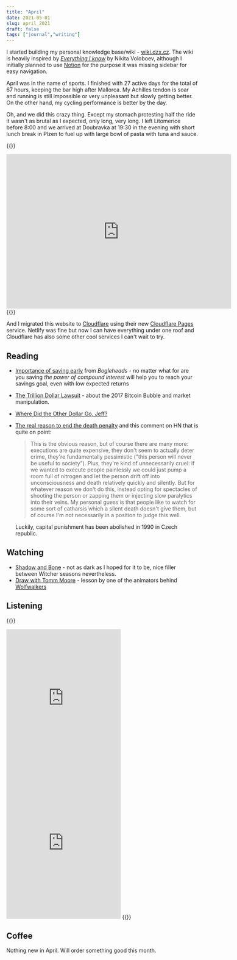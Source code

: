 ```yaml
---
title: "April"
date: 2021-05-01
slug: april_2021
draft: false
tags: ["journal","writing"]
---
```


I started building my personal knowledge base/wiki - [wiki.dzx.cz](https://wiki.dzx.cz/).
The wiki is heavily inspired by [_Everything I know_](https://wiki.nikitavoloboev.xyz/) by Nikita Voloboev,
although I initially planned to use [Notion](https://www.notion.so/) for the purpose
it was missing sidebar for easy navigation.

April was in the name of sports. I finished with 27 active days for the total
of 67 hours, keeping the bar high after Mallorca. My Achilles tendon is soar
and running is still impossible or very unpleasant but slowly getting better.
On the other hand, my cycling performance is better by the day.

Oh, and we did this crazy thing.
Except my stomach protesting half the ride it wasn't as brutal as I expected, only long, very long.
I left Litomerice before 8:00 and we arrived at Doubravka at 19:30 in the evening with
short lunch break in Plzen to fuel up with large bowl of pasta with tuna and sauce.

{{<rawhtml>}}
<iframe height='405' width='590' frameborder='0' allowtransparency='true' scrolling='no' src='https://www.strava.com/activities/5173474635/embed/3f1ccfa1e7b96fdae87113254f1c9ee974477aac'></iframe>
{{</rawhtml>}}

And I migrated this website to [Cloudflare](https://www.cloudflare.com/) using their
new [Cloudflare Pages](https://pages.cloudflare.com/) service. Netlify was fine but
now I can have everything under one roof and Cloudflare has also some other cool
services I can't wait to try.

## Reading

- [Importance of saving early](https://www.bogleheads.org/wiki/Importance_of_saving_early) from _Bogleheads_ -
  no matter what for are you saving _the power of compound interest_ will help you to reach your savings goal, even with low expected returns
- [The Trillion Dollar Lawsuit](https://alexdanco.com/2019/11/07/the-trillion-dollar-lawsuit/) -
  about the 2017 Bitcoin Bubble and market manipulation.
- [Where Did the Other Dollar Go, Jeff?](https://blog.cloudandtree.com/2021/04/the-other-dollar/)
- [The real reason to end the death penalty](http://paulgraham.com/real.html) and this
  comment on HN that is quite on point:

  > This is the obvious reason, but of course there are many more: executions are quite expensive, they don't seem to actually deter crime, they're fundamentally pessimistic ("this person will never be useful to society"). Plus, they're kind of unnecessarily cruel: if we wanted to execute people painlessly we could just pump a room full of nitrogen and let the person drift off into unconsciousness and death relatively quickly and silently. But for whatever reason we don't do this, instead opting for spectacles of shooting the person or zapping them or injecting slow paralytics into their veins. My personal guess is that people like to watch for some sort of catharsis which a silent death doesn't give them, but of course I'm not necessarily in a position to judge this well.

  Luckily, capital punishment has been abolished in 1990 in Czech republic.

## Watching

- [Shadow and Bone](https://en.wikipedia.org/wiki/Shadow_and_Bone_(TV_series)) - not as dark as I hoped for it to be, nice filler between Witcher seasons nevertheless.
- [Draw with Tomm Moore](https://www.youtube.com/watch?v=Xqq89MeZi30) - lesson by one of the animators behind [Wolfwalkers](https://en.wikipedia.org/wiki/Wolfwalkers)

## Listening

{{<rawhtml>}}
<iframe src="https://open.spotify.com/embed/track/4FJBJ8VMTnCjwyshRQNB8t" width="300" height="380" frameborder="0" allowtransparency="true" allow="encrypted-media"></iframe>
<iframe src="https://open.spotify.com/embed/track/1fC0uGs48Sb7GLioUe0tN4" width="300" height="380" frameborder="0" allowtransparency="true" allow="encrypted-media"></iframe>
{{</rawhtml>}}

## Coffee

Nothing new in April. Will order something good this month.

